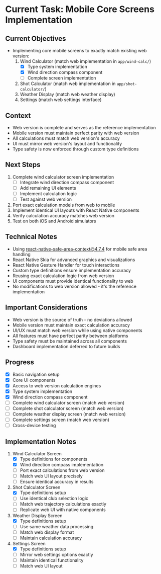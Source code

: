 # Current Task: Mobile Core Screens Implementation

## Current Objectives
- Implementing core mobile screens to exactly match existing web version:
  1. Wind Calculator (match web implementation in `app/wind-calc/`)
     - [x] Type system implementation
     - [x] Wind direction compass component
     - [ ] Complete screen implementation
  2. Shot Calculator (match web implementation in `app/shot-calculator/`)
  3. Weather Display (match web weather display)
  4. Settings (match web settings interface)

## Context
- Web version is complete and serves as the reference implementation
- Mobile version must maintain perfect parity with web version
- All calculations must match web version's accuracy
- UI must mirror web version's layout and functionality
- Type safety is now enforced through custom type definitions

## Next Steps
1. Complete wind calculator screen implementation
   - [ ] Integrate wind direction compass component
   - [ ] Add remaining UI elements
   - [ ] Implement calculation logic
   - [ ] Test against web version
2. Port exact calculation models from web to mobile
3. Implement identical UI layouts with React Native components
4. Verify calculation accuracy matches web version
5. Test on both iOS and Android simulators

## Technical Notes
- Using react-native-safe-area-context@4.7.4 for mobile safe area handling
- React Native Skia for advanced graphics and visualizations
- React Native Gesture Handler for touch interactions
- Custom type definitions ensure implementation accuracy
- Reusing exact calculation logic from web version
- UI components must provide identical functionality to web
- No modifications to web version allowed - it's the reference implementation

## Important Considerations
- Web version is the source of truth - no deviations allowed
- Mobile version must maintain exact calculation accuracy
- UI/UX must match web version while using native components
- All features must have perfect parity between platforms
- Type safety must be maintained across all components
- Dashboard implementation deferred to future builds

## Progress
- [x] Basic navigation setup
- [x] Core UI components
- [x] Access to web version calculation engines
- [x] Type system implementation
- [x] Wind direction compass component
- [ ] Complete wind calculator screen (match web version)
- [ ] Complete shot calculator screen (match web version)
- [ ] Complete weather display screen (match web version)
- [ ] Complete settings screen (match web version)
- [ ] Cross-device testing

## Implementation Notes
1. Wind Calculator Screen
   - [x] Type definitions for components
   - [x] Wind direction compass implementation
   - [ ] Port exact calculations from web version
   - [ ] Match web UI layout precisely
   - [ ] Ensure identical accuracy in results

2. Shot Calculator Screen
   - [x] Type definitions setup
   - [ ] Use identical club selection logic
   - [ ] Match web trajectory calculations exactly
   - [ ] Replicate web UI with native components

3. Weather Display Screen
   - [x] Type definitions setup
   - [ ] Use same weather data processing
   - [ ] Match web display format
   - [ ] Maintain calculation accuracy

4. Settings Screen
   - [x] Type definitions setup
   - [ ] Mirror web settings options exactly
   - [ ] Maintain identical functionality
   - [ ] Match web UI layout
